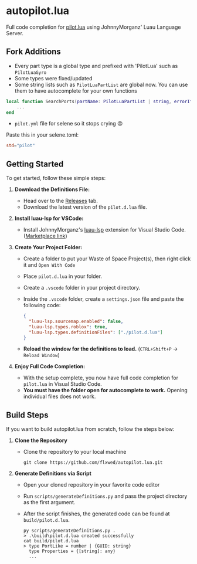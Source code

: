 # autopilot.lua
Full code completion for [pilot.lua](https://github.com/iimurpyh/pilot-lua/wiki/) using JohnnyMorganz' Luau Language Server.

## Fork Additions

- Every part type is a global type and prefixed with 'PilotLua' such as `PilotLuaGyro`
- Some types were fixed/updated
- Some string lists such as `PilotLuaPartList` are global now. You can use them to have autocomplete for your own functions
```lua
local function SearchPorts(partName: PilotLuaPartList | string, errorIfNotFound: boolean?, maxPortNumber: number?): PilotLuaPart & any	
    ...
end
```

- `pilot.yml` file for selene so it stops crying 😡

Paste this in your selene.toml:
```toml
std="pilot"
```

## Getting Started

To get started, follow these simple steps:

1. **Download the Definitions File:**

   - Head over to the [Releases](https://github.com/flxwed/autopilot.lua/releases) tab.
   - Download the latest version of the `pilot.d.lua` file.

2. **Install luau-lsp for VSCode:**

   - Install JohnnyMorganz's [luau-lsp](https://github.com/JohnnyMorganz/luau-lsp) extension for Visual Studio Code. ([Marketplace link](https://marketplace.visualstudio.com/items?itemName=JohnnyMorganz.luau-lsp))

3. **Create Your Project Folder:**

   - Create a folder to put your Waste of Space Project(s), then right click it and `Open With Code`
   - Place `pilot.d.lua` in your folder.
   - Create a `.vscode` folder in your project directory.
   - Inside the `.vscode` folder, create a `settings.json` file and paste the following code:

     ```json
     {
       "luau-lsp.sourcemap.enabled": false,
       "luau-lsp.types.roblox": true,
       "luau-lsp.types.definitionFiles": ["./pilot.d.lua"]
     }
     ```

   - **Reload the window for the definitions to load.** (`CTRL+Shift+P` -> `Reload Window`)

4. **Enjoy Full Code Completion:**
   - With the setup complete, you now have full code completion for `pilot.lua` in Visual Studio Code.
   - **You must have the folder open for autocomplete to work.** Opening individual files does not work.

## Build Steps

If you want to build autopilot.lua from scratch, follow the steps below:

1. **Clone the Repository**

   - Clone the repository to your local machine

     ```
     git clone https://github.com/flxwed/autopilot.lua.git
     ```

2. **Generate Definitions via Script**

   - Open your cloned repository in your favorite code editor
   - Run `scripts/generateDefinitions.py` and pass the project directory as the first argument.
   - After the script finishes, the generated code can be found at `build/pilot.d.lua`.

     ```
     py scripts/generateDefinitions.py .
     > .\build\pilot.d.lua created successfully
     cat build/pilot.d.lua
     > type PortLike = number | {GUID: string}
       type Properties = {[string]: any}
       ...
     ```
